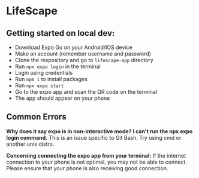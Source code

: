 # LifeScape

## Getting started on local dev:
- Download Expo Go on your Android/IOS device
- Make an account (remember username and password)
- Clone the respository and go to `lifescape-app` directory
- Run `npx expo login` in the terminal
- Login using credentials
- Run `npm i` to install packages
- Run `npx expo start`
- Go to the expo app and scan the QR code on the terminal
- The app should appear on your phone

## Common Errors
**Why does it say expo is in non-interactive mode? I can't run the npx expo login command.**
This is an issue specific to Git Bash. Try using cmd or another unix distro.

**Concerning connecting the expo app from your terminal:**
If the internet connection to your phone is not optimal, you may not be able to connect. Please ensure that your phone is also receiving good connection. 
